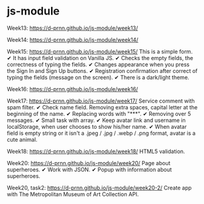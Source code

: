 # js-module

Week13: https://d-prnn.github.io/js-module/week13/

Week14: https://d-prnn.github.io/js-module/week14/

Week15: https://d-prnn.github.io/js-module/week15/
This is a simple form.
✔ It has input field validation on Vanilla JS.
✔ Checks the empty fields, the correctness of typing the fields.
✔ Changes appearance when you press the Sign In and Sign Up buttons.
✔ Registration confirmation after correct of typing the fields (message on the screen).
✔ There is a dark/light theme.

Week16: https://d-prnn.github.io/js-module/week16/

Week17: https://d-prnn.github.io/js-module/week17/
Service comment with spam filter.
✔ Check name field. Removing extra spaces, capital letter at the beginning of the name.
✔ Replacing words with "\*\*\*".
✔ Removing over 5 messages.
✔ Small task with array.
✔ Keep avatar link and username in localStorage, when user chooses to show his/her name.
✔ When avatar field is empty string or it isn't a .jpeg / .jpg / .webp / .png format, avatar is a cute animal.

Week18: https://d-prnn.github.io/js-module/week18/
HTML5 validation.

Week20: https://d-prnn.github.io/js-module/week20/
Page about superheroes.
✔ Work with JSON.
✔ Popup with information about superheroes.

Week20, task2: https://d-prnn.github.io/js-module/week20-2/
Create app with The Metropolitan Museum of Art Collection API.
